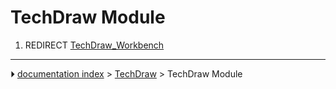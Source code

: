 # TechDraw Module
1.  REDIRECT [TechDraw_Workbench](TechDraw_Workbench.md)



---
⏵ [documentation index](../README.md) > [TechDraw](TechDraw_Workbench.md) > TechDraw Module

